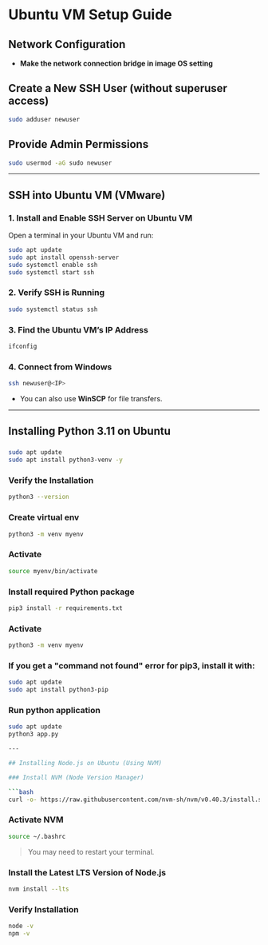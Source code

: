 # Ubuntu VM Setup Guide

## Network Configuration

- **Make the network connection bridge in image OS setting**

## Create a New SSH User (without superuser access)

```bash
sudo adduser newuser
```

## Provide Admin Permissions

```bash
sudo usermod -aG sudo newuser
```

---

## SSH into Ubuntu VM (VMware)

### 1. Install and Enable SSH Server on Ubuntu VM

Open a terminal in your Ubuntu VM and run:

```bash
sudo apt update
sudo apt install openssh-server
sudo systemctl enable ssh
sudo systemctl start ssh
```

### 2. Verify SSH is Running

```bash
sudo systemctl status ssh
```

### 3. Find the Ubuntu VM’s IP Address

```bash
ifconfig
```

### 4. Connect from Windows

```bash
ssh newuser@<IP>
```

- You can also use **WinSCP** for file transfers.

---

## Installing Python 3.11 on Ubuntu


### 

```bash
sudo apt update
sudo apt install python3-venv -y
```

### Verify the Installation

```bash
python3 --version
```

### Create virtual env

```bash
python3 -m venv myenv
```

### Activate

```bash
source myenv/bin/activate
```

### Install required Python package

```bash
pip3 install -r requirements.txt
```

### Activate

```bash
python3 -m venv myenv
```

### If you get a "command not found" error for pip3, install it with:

```bash
sudo apt update
sudo apt install python3-pip
```

### Run python application

```bash
sudo apt update
python3 app.py

---

## Installing Node.js on Ubuntu (Using NVM)

### Install NVM (Node Version Manager)

```bash
curl -o- https://raw.githubusercontent.com/nvm-sh/nvm/v0.40.3/install.sh | bash
```

### Activate NVM

```bash
source ~/.bashrc
```

> You may need to restart your terminal.

### Install the Latest LTS Version of Node.js

```bash
nvm install --lts
```

### Verify Installation

```bash
node -v
npm -v
```
